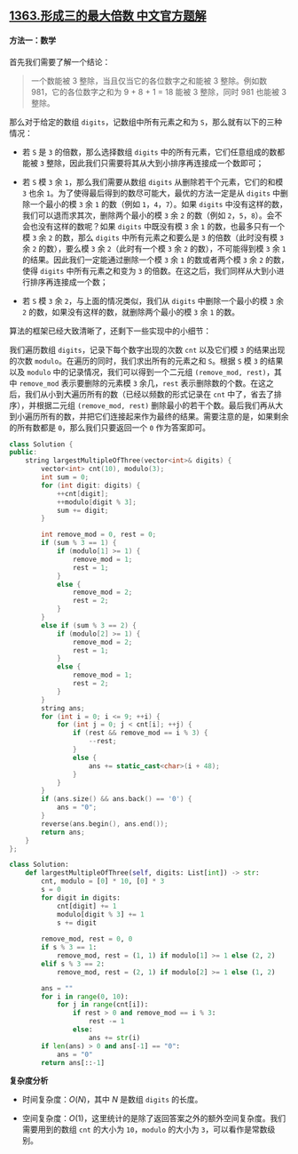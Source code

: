 ## [1363.形成三的最大倍数 中文官方题解](https://leetcode.cn/problems/largest-multiple-of-three/solutions/100000/xing-cheng-san-de-zui-da-bei-shu-by-leetcode-solut)
#### 方法一：数学

首先我们需要了解一个结论：

> 一个数能被 3 整除，当且仅当它的各位数字之和能被 3 整除。例如数 981，它的各位数字之和为 9 + 8 + 1 = 18 能被 3 整除，同时 981 也能被 3 整除。

那么对于给定的数组 `digits`，记数组中所有元素之和为 `S`，那么就有以下的三种情况：

- 若 `S` 是 `3` 的倍数，那么选择数组 `digits` 中的所有元素，它们任意组成的数都能被 `3` 整除，因此我们只需要将其从大到小排序再连接成一个数即可；

- 若 `S` 模 `3` 余 `1`，那么我们需要从数组 `digits` 从删除若干个元素，它们的和模 `3` 也余 `1`。为了使得最后得到的数尽可能大，最优的方法一定是从 `digits` 中删除一个最小的模 `3` 余 `1` 的数（例如 `1`，`4`，`7`）。如果 `digits` 中没有这样的数，我们可以退而求其次，删除两个最小的模 `3` 余 `2` 的数（例如 `2`，`5`，`8`）。会不会也没有这样的数呢？如果 `digits` 中既没有模 `3` 余 `1` 的数，也最多只有一个模 `3` 余 `2` 的数，那么 `digits` 中所有元素之和要么是 `3` 的倍数（此时没有模 `3` 余 `2` 的数），要么模 `3` 余 `2`（此时有一个模 `3` 余 `2` 的数），不可能得到模 `3` 余 `1` 的结果。因此我们一定能通过删除一个模 `3` 余 `1` 的数或者两个模 `3` 余 `2` 的数，使得 `digits` 中所有元素之和变为 `3` 的倍数。在这之后，我们同样从大到小进行排序再连接成一个数；

- 若 `S` 模 `3` 余 `2`，与上面的情况类似，我们从 `digits` 中删除一个最小的模 `3` 余 `2` 的数，如果没有这样的数，就删除两个最小的模 `3` 余 `1` 的数。

算法的框架已经大致清晰了，还剩下一些实现中的小细节：

我们遍历数组 `digits`，记录下每个数字出现的次数 `cnt` 以及它们模 `3` 的结果出现的次数 `modulo`。在遍历的同时，我们求出所有的元素之和 `S`。根据 `S` 模 `3` 的结果以及 `modulo` 中的记录情况，我们可以得到一个二元组 `(remove_mod, rest)`，其中 `remove_mod` 表示要删除的元素模 `3` 余几，`rest` 表示删除数的个数。在这之后，我们从小到大遍历所有的数（已经以频数的形式记录在 `cnt` 中了，省去了排序），并根据二元组 `(remove_mod, rest)` 删除最小的若干个数。最后我们再从大到小遍历所有的数，并把它们连接起来作为最终的结果。需要注意的是，如果剩余的所有数都是 `0`，那么我们只要返回一个 `0` 作为答案即可。

```C++ [sol1-C++]
class Solution {
public:
    string largestMultipleOfThree(vector<int>& digits) {
        vector<int> cnt(10), modulo(3);
        int sum = 0;
        for (int digit: digits) {
            ++cnt[digit];
            ++modulo[digit % 3];
            sum += digit;
        }

        int remove_mod = 0, rest = 0;
        if (sum % 3 == 1) {
            if (modulo[1] >= 1) {
                remove_mod = 1;
                rest = 1;
            }
            else {
                remove_mod = 2;
                rest = 2;
            }
        }
        else if (sum % 3 == 2) {
            if (modulo[2] >= 1) {
                remove_mod = 2;
                rest = 1;
            }
            else {
                remove_mod = 1;
                rest = 2;
            }
        }
        string ans;
        for (int i = 0; i <= 9; ++i) {
            for (int j = 0; j < cnt[i]; ++j) {
                if (rest && remove_mod == i % 3) {
                    --rest;
                }
                else {
                    ans += static_cast<char>(i + 48);
                }
            }
        }
        if (ans.size() && ans.back() == '0') {
            ans = "0";
        }
        reverse(ans.begin(), ans.end());
        return ans;
    }
};
```

```Python [sol1-Python3]
class Solution:
    def largestMultipleOfThree(self, digits: List[int]) -> str:
        cnt, modulo = [0] * 10, [0] * 3
        s = 0
        for digit in digits:
            cnt[digit] += 1
            modulo[digit % 3] += 1
            s += digit
        
        remove_mod, rest = 0, 0
        if s % 3 == 1:
            remove_mod, rest = (1, 1) if modulo[1] >= 1 else (2, 2)
        elif s % 3 == 2:
            remove_mod, rest = (2, 1) if modulo[2] >= 1 else (1, 2)

        ans = ""
        for i in range(0, 10):
            for j in range(cnt[i]):
                if rest > 0 and remove_mod == i % 3:
                    rest -= 1
                else:
                    ans += str(i)
        if len(ans) > 0 and ans[-1] == "0":
            ans = "0"
        return ans[::-1]
```

**复杂度分析**

- 时间复杂度：$O(N)$，其中 $N$ 是数组 `digits` 的长度。

- 空间复杂度：$O(1)$，这里统计的是除了返回答案之外的额外空间复杂度。我们需要用到的数组 `cnt` 的大小为 `10`，`modulo` 的大小为 `3`，可以看作是常数级别。